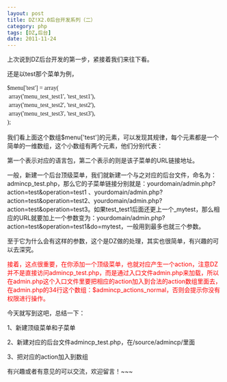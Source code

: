 ```yaml
---
layout: post
title: DZ!X2.0后台开发系列（二）
category: php
tags: [DZ,后台]
date: 2011-11-24
---
```

<p>上次说到DZ后台开发的第一步，紧接着我们来往下看。</p>
<p>还是以test那个菜单为例，</p>
<p><span style="line-height: 20px !important; font-size: 10.5pt; font-family: 'Times New Roman'; ">$menu['test']&nbsp;=&nbsp;array(</span><span style="line-height: 20px !important; font-size: 10.5pt; font-family: 'Times New Roman'; "><br style="line-height: 20px !important; " />
</span><span style="line-height: 20px !important; font-size: 10.5pt; font-family: 'Times New Roman'; ">&nbsp;array('menu_test_test1',&nbsp;'test_test1'),</span><span style="line-height: 20px !important; font-size: 10.5pt; font-family: 'Times New Roman'; "><br style="line-height: 20px !important; " />
</span><span style="line-height: 20px !important; font-size: 10.5pt; font-family: 'Times New Roman'; ">&nbsp;array('menu_test_test2',&nbsp;'test_test2'),</span><span style="line-height: 20px !important; font-size: 10.5pt; font-family: 'Times New Roman'; "><br style="line-height: 20px !important; " />
</span><span style="line-height: 20px !important; font-size: 10.5pt; font-family: 'Times New Roman'; ">&nbsp;array('menu_test_test3',&nbsp;'test_test3'),</span><span style="line-height: 20px !important; font-size: 10.5pt; font-family: 'Times New Roman'; "><br style="line-height: 20px !important; " />
</span><span style="line-height: 20px !important; font-size: 10.5pt; font-family: 'Times New Roman'; ">);</span></p>
<p>我们看上面这个数组$menu['test']的元素，可以发现其规律，每个元素都是一个简单的一维数组，这个小数组有两个元素，他们分别代表：</p>
<p>第一个表示对应的语言包，第二个表示的则是该子菜单的URL链接地址。</p>
<p>一般，新建一个后台顶级菜单，我们就新建一个与之对应的后台文件，命名为：admincp_test.php，那么它的子菜单链接分别就是：yourdomain/admin.php?action=test&amp;operation=test1 、yourdomain/admin.php?action=test&amp;operation=test2、yourdomain/admin.php?action=test&amp;operation=test3。如果test_test1后面还更上一个_mytest，那么相应的URL就要加上一个参数变为：yourdomain/admin.php?action=test&amp;operation=test1&amp;do=mytest，一般用到最多也就三个参数。</p>
<p>至于它为什么会有这样的参数，这个是DZ做的处理，其实也很简单，有兴趣的可以去深究。</p>
<p><span style="color: rgb(255, 0, 0); ">接着，这点很重要，在你添加一个顶级菜单，也就对应产生一个action，注意DZ并不是直接访问admincp_test.php，而是通过入口文件admin.php来加载，所以在admin.php这个入口文件里要把相应的action加入到合法的action数组里面去，在admin.php的34行这个数组：$admincp_actions_normal，否则会提示你没有权限进行操作。</span></p>
<p>今天就写到这吧，总结一下：</p>
<p>1、新建顶级菜单和子菜单</p>
<p>2、新建对应的后台文件admincp_test.php，在/source/admincp/里面</p>
<p>3、把对应的action加入到数组</p>
<p>有兴趣或者有意见的可以交流，欢迎留言！~~~</p>
